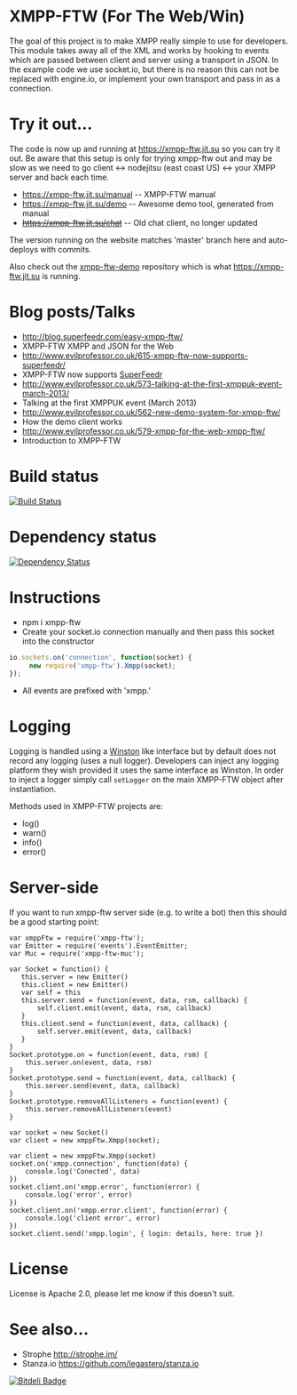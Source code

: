 # XMPP-FTW (For The Web/Win)

The goal of this project is to make XMPP really simple to use for developers. This module takes away all of the XML 
and works by hooking to events which are passed between client and server using a transport in JSON. In the example 
code we use socket.io, but there is no reason this can not be replaced with engine.io, or implement your own transport 
and pass in as a connection.

# Try it out...

The code is now up and running at https://xmpp-ftw.jit.su so you can try it out. Be aware that this 
setup is only for trying xmpp-ftw out and may be slow as we need to go client ↔ nodejitsu (east coast US) ↔  your XMPP server and back each time.

* https://xmpp-ftw.jit.su/manual -- XMPP-FTW manual
* https://xmpp-ftw.jit.su/demo -- Awesome demo tool, generated from manual
* <del>https://xmpp-ftw.jit.su/chat</del> -- Old chat client, no longer updated

The version running on the website matches 'master' branch here and auto-deploys with commits.

Also check out the [xmpp-ftw-demo](https://github.com/xmpp-ftw/xmpp-ftw-demo) repository which is what https://xmpp-ftw.jit.su is running.

# Blog posts/Talks

* http://blog.superfeedr.com/easy-xmpp-ftw/
 * XMPP-FTW XMPP and JSON for the Web
* http://www.evilprofessor.co.uk/615-xmpp-ftw-now-supports-superfeedr/
 * XMPP-FTW now supports [SuperFeedr](http://www.superfeedr.com)
* http://www.evilprofessor.co.uk/573-talking-at-the-first-xmppuk-event-march-2013/
 * Talking at the first XMPPUK event (March 2013) 
* http://www.evilprofessor.co.uk/562-new-demo-system-for-xmpp-ftw/
 * How the demo client works
* http://www.evilprofessor.co.uk/579-xmpp-for-the-web-xmpp-ftw/
 * Introduction to XMPP-FTW

# Build status

[![Build Status](https://secure.travis-ci.org/xmpp-ftw/xmpp-ftw.png)](http://travis-ci.org/xmpp-ftw/xmpp-ftw)

# Dependency status

[![Dependency Status](https://david-dm.org/xmpp-ftw/xmpp-ftw.png)](https://david-dm.org/xmpp-ftw/xmpp-ftw)

# Instructions

* npm i xmpp-ftw
* Create your socket.io connection manually and then pass this socket into the constructor

```javascript
io.sockets.on('connection', function(socket) {
     new require('xmpp-ftw').Xmpp(socket);       
});
```
* All events are prefixed with 'xmpp.'

# Logging

Logging is handled using a [Winston](https://github.com/flatiron/winston) like interface but by default 
does not record any logging (uses a null logger). Developers can inject any logging platform they wish 
provided it uses the same interface as Winston. In order to inject a logger simply call `setLogger` on 
the main XMPP-FTW object after instantiation.

Methods used in XMPP-FTW projects are:

* log()
* warn()
* info()
* error()

# Server-side

If you want to run xmpp-ftw server side (e.g. to write a bot) then this should be a good starting point:

```
var xmppFtw = require('xmpp-ftw');
var Emitter = require('events').EventEmitter;
var Muc = require('xmpp-ftw-muc');
 
var Socket = function() {
   this.server = new Emitter()
   this.client = new Emitter()
   var self = this
   this.server.send = function(event, data, rsm, callback) {
       self.client.emit(event, data, rsm, callback)
   }
   this.client.send = function(event, data, callback) {
       self.server.emit(event, data, callback)
   }
}
Socket.prototype.on = function(event, data, rsm) {
    this.server.on(event, data, rsm)
}
Socket.prototype.send = function(event, data, callback) {
    this.server.send(event, data, callback)
}
Socket.prototype.removeAllListeners = function(event) {
    this.server.removeAllListeners(event)
}
 
var socket = new Socket()
var client = new xmppFtw.Xmpp(socket);

var client = new xmppFtw.Xmpp(socket)
socket.on('xmpp.connection', function(data) {
    console.log('Conected', data)
})
socket.client.on('xmpp.error', function(error) {
    console.log('error', error)
})
socket.client.on('xmpp.error.client', function(error) {
    console.log('client error', error)
})
socket.client.send('xmpp.login', { login: details, here: true })
```

# License

License is Apache 2.0, please let me know if this doesn't suit.

# See also...

* Strophe http://strophe.im/
* Stanza.io https://github.com/legastero/stanza.io


[![Bitdeli Badge](https://d2weczhvl823v0.cloudfront.net/xmpp-ftw/xmpp-ftw/trend.png)](https://bitdeli.com/free "Bitdeli Badge")

